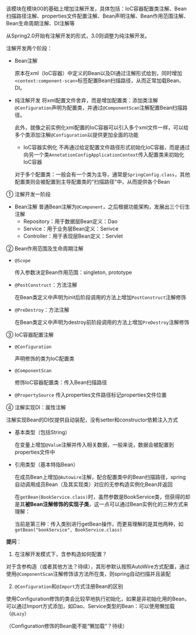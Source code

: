 该模块在模块00的基础上增加注解开发，具体包括：IoC容器配置类注解、Bean扫描路径注解、properties文件配置注解、Bean声明注解、Bean作用范围注解、Bean生命周期注解、DI注解等

从Spring2.0开始有注解开发的形式，3.0则调整为纯注解开发。

注解开发两个阶段：

* Bean注解

  原本在xml（IoC容器）中定义的Bean以及DI通过注解形式给到，同时增加`<context:component-scan>`标签配置Bean扫描路径，从而正常加载Bean、DI。
* 纯注解开发
  将xml配置文件舍弃，而是增加配置类：添加类注解`@Configuration`声明为配置类，并通过`@ComponentScan`注解配置Bean扫描路径。

  此外，就像之前实例化xml配置的IoC容器可以引入多个xml文件一样，可以给多个类添加注解`@Configuration`以提供更加全面的功能

    * IoC容器实例化
      不再通过给定配置文件路径形式初始化IoC容器，而是通过向另一个类`AnnotationConfigApplicationContext`传入配置类来初始化IoC容器

  对于多个配置类：一般会有一个类为主导，通常是`SpringConfig.class`，其他配置类则会被配置到主导配置类的“扫描路径”中，从而提供各个Bean

① 注解开发一阶段

* Bean注解
  普通Bean注解为`@Component`，之后根据功能架构，发展出三个衍生注解
    * Repository：用于数据层Bean定义：Dao
    * Service：用于业务层Bean定义：Serivce
    * Controller：用于表现层Bean定义：Servlet

② Bean作用范围及生命周期注解

* `@Scope`

  传入参数决定Bean作用范围：singleton, prototype
* `@PostConstruct`：方法注解

  在Bean类定义中声明为init后阶段调用的方法上增加`PostConstruct`注解修饰
* `@PreDestroy`：方法注解

  在Bean类定义中声明为destroy前阶段调用的方法上增加`PreDestroy`注解修饰

③ IoC容器配置注解

* `@Configuration`

  声明修饰的类为IoC配置类
* `@ComponentScan`

  修饰IoC容器配置类：传入Bean扫描路径
* `@PropertySource`
  传入properties文件路径标记properties文件位置

④ 注解实现DI：属性注解

注解实现Bean的DI仅提供自动装配，没有setter和constructor依赖注入方式

* 基本类型（包括String）

  在变量上增加`@Value`注解并传入相关数据，一般来说，数据会被配置到properties文件中
* 引用类型（基本特指Bean）

  在成员Bean上增加`@Autowire`注解，配合配置类中的Bean扫描路径，spring自动调用成员Bean（及其实现类）对应的无参构造实例化Bean并返回

  在`getBean(BookService.class)`时，虽然参数是BookService类，但获得的却是其**被Bean注解修饰的实现子类**，这一点可以通过Bean实例化的三种方式来理解：

  当前是第三种：传入类别进行getBean操作，而更易理解的是其他两种，如`getBean("bookService", BookService.class)`

**提问**：

1. 在注解开发模式下，含参构造如何配置？

对于含参构造（或者其他方法？待续），其形参默认按照AutoWire方式配置，通过使用`@ComponentScan`注解修饰该方法所在类，则spring自动扫描并且装配

2. `@Configuration`和`@Import`方式注册Bean的区别

使用Configuration修饰的类会比较早地执行初始化，如果是非初始化用的Bean，可以通过Import方式添加，如Dao、Service类型的Bean：可以使用懒加载（`@Lazy`）

（Configuration修饰的Bean能不能“懒加载”？待续）
